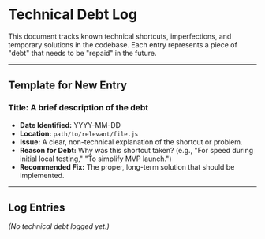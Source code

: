 # Technical Debt Log

This document tracks known technical shortcuts, imperfections, and temporary solutions in the codebase. Each entry represents a piece of "debt" that needs to be "repaid" in the future.

---

## Template for New Entry

### Title: A brief description of the debt
*   **Date Identified:** YYYY-MM-DD
*   **Location:** `path/to/relevant/file.js`
*   **Issue:** A clear, non-technical explanation of the shortcut or problem.
*   **Reason for Debt:** Why was this shortcut taken? (e.g., "For speed during initial local testing," "To simplify MVP launch.")
*   **Recommended Fix:** The proper, long-term solution that should be implemented.

---

## Log Entries

*(No technical debt logged yet.)*